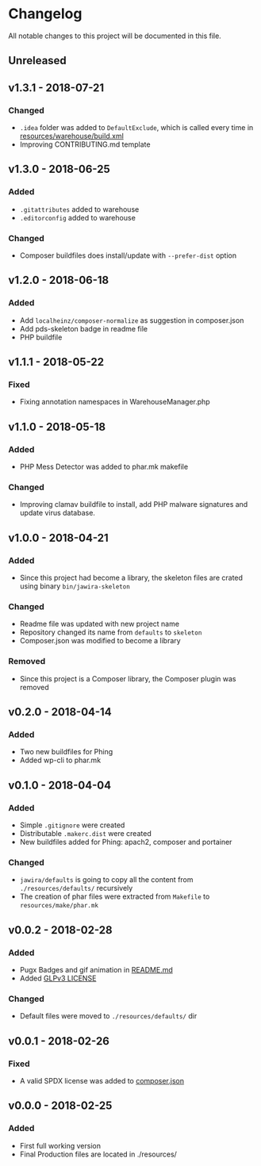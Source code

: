 Changelog
=========

All notable changes to this project will be documented in this file.

<!---
Types of changes:
### Added       for new features.
### Changed     for changes in existing functionality.
### Deprecated  for soon-to-be removed features.
### Removed     for now removed features.
### Fixed       for any bug fixes.
### Security    in case of vulnerabilities.
-->

Unreleased
----------

v1.3.1 - 2018-07-21
-------------------

### Changed

- `.idea` folder was added to `DefaultExclude`, which is called every time in 
[resources/warehouse/build.xml]()
- Improving CONTRIBUTING.md template

v1.3.0 - 2018-06-25
-------------------

### Added

- `.gitattributes` added to warehouse
- `.editorconfig` added to warehouse

### Changed

- Composer buildfiles does install/update with `--prefer-dist` option 

v1.2.0 - 2018-06-18
-------------------

### Added

- Add `localheinz/composer-normalize` as suggestion in composer.json
- Add pds-skeleton badge in readme file
- PHP buildfile

v1.1.1 - 2018-05-22
-------------------

### Fixed

- Fixing annotation namespaces in WarehouseManager.php

v1.1.0 - 2018-05-18
-------------------

### Added

- PHP Mess Detector was added to phar.mk makefile

### Changed

- Improving clamav buildfile to install, add PHP malware signatures and update
virus database.

v1.0.0 - 2018-04-21
-------------------

### Added

- Since this project had become a library, the skeleton files are crated using 
binary `bin/jawira-skeleton`

### Changed

- Readme file was updated with new project name
- Repository changed its name from `defaults` to `skeleton`
- Composer.json was modified to become a library

### Removed

- Since this project is a Composer library, the Composer plugin was removed

v0.2.0 - 2018-04-14
-------------------

### Added

- Two new buildfiles for Phing
- Added wp-cli to phar.mk

v0.1.0 - 2018-04-04
-------------------

### Added

- Simple `.gitignore` were created
- Distributable `.makerc.dist` were created
- New buildfiles added for Phing: apach2, composer and portainer

### Changed

- `jawira/defaults` is going to copy all the content from `./resources/defaults/` 
recursively
- The creation of phar files were extracted from `Makefile` to `resources/make/phar.mk`


v0.0.2 - 2018-02-28
-------------------

### Added

- Pugx Badges and gif animation in [README.md](./README.md)
- Added [GLPv3 LICENSE](resources/warehouse/LICENSE) 

### Changed

- Default files were moved to `./resources/defaults/` dir

v0.0.1 - 2018-02-26
-------------------

### Fixed

- A valid SPDX license was added to [composer.json](./composer.json)

v0.0.0 - 2018-02-25
-------------------

### Added

- First full working version
- Final Production files are located in ./resources/

